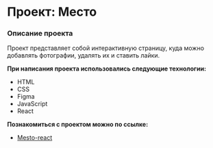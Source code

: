 # Проект: Место

### Описание проекта

Проект представляет собой интерактивную страницу, куда можно добавлять фотографии, удалять их и ставить лайки.

**При написания проекта использовались следующие технологии:**
* HTML
* CSS
* Figma
* JavaScript
* React

**Познакомиться с проектом можно по ссылке:**

* [Mesto-react](https://alekseyyuriev.github.io/mesto-react/)